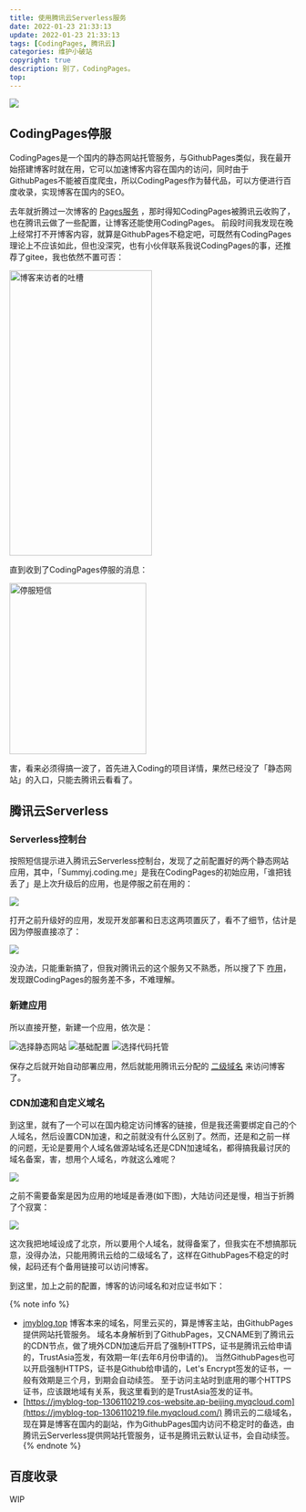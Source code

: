 ```yaml
---
title: 使用腾讯云Serverless服务
date: 2022-01-23 21:33:13
update: 2022-01-23 21:33:13
tags: [CodingPages, 腾讯云]
categories: 维护小破站
copyright: true
description: 别了，CodingPages。
top:
---
```


<img src="https://cdn.jsdelivr.net/gh/Summyj/blogImageCDN/images/bye-coding-pages/0.jpeg" >

## CodingPages停服

CodingPages是一个国内的静态网站托管服务，与GithubPages类似，我在最开始搭建博客时就在用，它可以加速博客内容在国内的访问，同时由于GithubPages不能被百度爬虫，所以CodingPages作为替代品，可以方便进行百度收录，实现博客在国内的SEO。

去年就折腾过一次博客的 [Pages服务](https://jmyblog.top/PageServiceUpdate/) ，那时得知CodingPages被腾讯云收购了，也在腾讯云做了一些配置，让博客还能使用CodingPages。
前段时间我发现在晚上经常打不开博客内容，就算是GithubPages不稳定吧，可既然有CodingPages理论上不应该如此，但也没深究，也有小伙伴联系我说CodingPages的事，还推荐了gitee，我也依然不置可否：

<img src="https://cdn.jsdelivr.net/gh/Summyj/blogImageCDN/images/bye-coding-pages/6.jpg" height=500 width=250 alt="博客来访者的吐槽">

直到收到了CodingPages停服的消息：

<img src="https://cdn.jsdelivr.net/gh/Summyj/blogImageCDN/images/bye-coding-pages/5.jpg" height=300 width=240 alt="停服短信"> 

害，看来必须得搞一波了，首先进入Coding的项目详情，果然已经没了「静态网站」的入口，只能去腾讯云看看了。

## 腾讯云Serverless
### Serverless控制台

按照短信提示进入腾讯云Serverless控制台，发现了之前配置好的两个静态网站应用，其中，「Summyj.coding.me」是我在CodingPages的初始应用，「谁把钱丢了」是上次升级后的应用，也是停服之前在用的：

<img src="https://cdn.jsdelivr.net/gh/Summyj/blogImageCDN/images/bye-coding-pages/2.jpg" >

打开之前升级好的应用，发现开发部署和日志这两项置灰了，看不了细节，估计是因为停服直接凉了：

<img src="https://cdn.jsdelivr.net/gh/Summyj/blogImageCDN/images/bye-coding-pages/4.jpg" >

没办法，只能重新搞了，但我对腾讯云的这个服务又不熟悉，所以搜了下 [咋用](https://github.com/serverless-components/tencent-website)，发现跟CodingPages的服务差不多，不难理解。

### 新建应用

所以直接开整，新建一个应用，依次是：

<img src="https://cdn.jsdelivr.net/gh/Summyj/blogImageCDN/images/bye-coding-pages/10.jpg" alt="选择静态网站">
<img src="https://cdn.jsdelivr.net/gh/Summyj/blogImageCDN/images/bye-coding-pages/11.jpg" alt="基础配置">
<img src="https://cdn.jsdelivr.net/gh/Summyj/blogImageCDN/images/bye-coding-pages/7.jpg" alt="选择代码托管">

保存之后就开始自动部署应用，然后就能用腾讯云分配的 [二级域名](https://jmyblog-top-1306110219.cos-website.ap-beijing.myqcloud.com/) 来访问博客了。

### CDN加速和自定义域名

到这里，就有了一个可以在国内稳定访问博客的链接，但是我还需要绑定自己的个人域名，然后设置CDN加速，和之前就没有什么区别了。然而，还是和之前一样的问题，无论是要用个人域名做源站域名还是CDN加速域名，都得搞我最讨厌的域名备案，害，想用个人域名，咋就这么难呢？

<img src="https://cdn.jsdelivr.net/gh/Summyj/blogImageCDN/images/bye-coding-pages/12.jpg">

之前不需要备案是因为应用的地域是香港(如下图)，大陆访问还是慢，相当于折腾了个寂寞：

<img src="https://cdn.jsdelivr.net/gh/Summyj/blogImageCDN/images/bye-coding-pages/4.jpg" >

这次我把地域设成了北京，所以要用个人域名，就得备案了，但我实在不想搞那玩意，没得办法，只能用腾讯云给的二级域名了，这样在GithubPages不稳定的时候，起码还有个备用链接可以访问博客。

到这里，加上之前的配置，博客的访问域名和对应证书如下：

{% note info %}
- [jmyblog.top](https://jmyblog.top) 
博客本来的域名，阿里云买的，算是博客主站，由GithubPages提供网站托管服务。
域名本身解析到了GithubPages，又CNAME到了腾讯云的CDN节点，做了境外CDN加速后开启了强制HTTPS，证书是腾讯云给申请的，TrustAsia签发，有效期一年(去年6月份申请的)。
当然GithubPages也可以开启强制HTTPS，证书是Github给申请的，Let's Encrypt签发的证书，一般有效期是三个月，到期会自动续签。
至于访问主站时到底用的哪个HTTPS证书，应该跟地域有关系，我这里看到的是TrustAsia签发的证书。
- [https://jmyblog-top-1306110219.cos-website.ap-beijing.myqcloud.com](https://jmyblog-top-1306110219.file.myqcloud.com/) 
腾讯云的二级域名，现在算是博客在国内的副站，作为GithubPages国内访问不稳定时的备选，由腾讯云Serverless提供网站托管服务，证书是腾讯云默认证书，会自动续签。
{% endnote %}

## 百度收录

WIP
